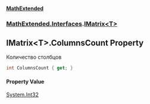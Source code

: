 #### [MathExtended](index.md 'index')
### [MathExtended.Interfaces](MathExtended_Interfaces.md 'MathExtended.Interfaces').[IMatrix&lt;T&gt;](MathExtended_Interfaces_IMatrix_T_.md 'MathExtended.Interfaces.IMatrix&lt;T&gt;')
## IMatrix&lt;T&gt;.ColumnsCount Property
Количество столбцов  
```csharp
int ColumnsCount { get; }
```
#### Property Value
[System.Int32](https://docs.microsoft.com/en-us/dotnet/api/System.Int32 'System.Int32')
